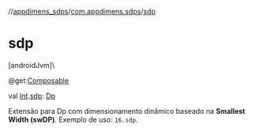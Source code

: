 //[appdimens_sdps](../../index.md)/[com.appdimens.sdps](index.md)/[sdp](sdp.md)

# sdp

[androidJvm]\

@get:[Composable](https://developer.android.com/reference/kotlin/androidx/compose/runtime/Composable.html)

val [Int](https://kotlinlang.org/api/core/kotlin-stdlib/kotlin/-int/index.html).[sdp](sdp.md): [Dp](https://developer.android.com/reference/kotlin/androidx/compose/ui/unit/Dp.html)

Extensão para Dp com dimensionamento dinâmico baseado na **Smallest Width (swDP)**. Exemplo de uso: `16.sdp`.